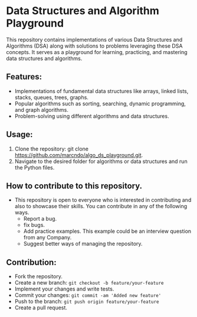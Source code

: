 # Data Structures and Algorithm Playground

This repository contains implementations of various Data Structures and Algorithms (DSA) along with solutions to problems leveraging these DSA concepts. It serves as a playground for learning, practicing, and mastering data structures and algorithms.

## Features:
- Implementations of fundamental data structures like arrays, linked lists, stacks, queues, trees, graphs.
- Popular algorithms such as sorting, searching, dynamic programming, and graph algorithms.
- Problem-solving using different algorithms and data structures.

## Usage:
1. Clone the repository:
   git clone https://github.com/marcndo/algo_ds_playground.git.
2. Navigate to the desired folder for algorithms or data structures and run the Python files.

## How to contribute to this repository.
* This repository is open to everyone who is interested in contributing and also to showcase their skills.
  You can contribute in any of the following ways.
   - Report a bug.
   - fix bugs.
   - Add practice examples. This example could be an interview question from any Company.
   - Suggest better ways of managing the repository.
  

## Contribution:
- Fork the repository.
- Create a new branch:
  `git checkout -b feature/your-feature`
- Implement your changes and write tests.
- Commit your changes:
  `git commit -am 'Added new feature'`
- Push to the branch:
  `git push origin feature/your-feature`
- Create a pull request.
